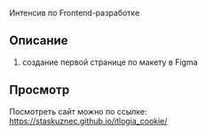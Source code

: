 Интенсив по Frontend-разработке

## Описание

1. создание первой странице по макету в Figma

## Просмотр

Посмотреть сайт можно по ссылке: https://staskuznec.github.io/itlogia_cookie/
